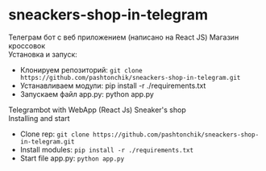 # sneackers-shop-in-telegram
Телеграм бот с веб приложением (написано на React JS) Магазин кроссовок  
Установка и запуск:  
- Клонируем репозиторий: ``` git clone https://github.com/pashtonchik/sneackers-shop-in-telegram.git ```   
- Устанавливаем модули: pip install -r ./requirements.txt  
- Запускаем файл app.py: python app.py  
   
   
Telegrambot with WebApp (React Js) Sneaker's shop  
Installing and start  
- Clone rep: ``` git clone https://github.com/pashtonchik/sneackers-shop-in-telegram.git ```   
- Install modules: ``` pip install -r ./requirements.txt ``` 
- Start file app.py: ``` python app.py ``` 

